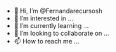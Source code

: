 - 👋 Hi, I’m @Fernandarecursosh
- 👀 I’m interested in ...
- 🌱 I’m currently learning ...
- 💞️ I’m looking to collaborate on ...
- 📫 How to reach me ...

<!---
Fernandarecursosh/Fernandarecursosh is a ✨ special ✨ repository because its `README.md` (this file) appears on your GitHub profile.
You can click the Preview link to take a look at your changes.
--->
